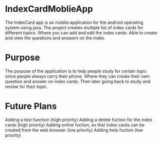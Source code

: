 # IndexCardMoblieApp
The IndexCard app is an moblie application for the android operating system using java. 
The project creates multiple list of index cards for different topics. Where you can add and edit the index cards. Able to create and view the questions and answers on the index.

# Purpose
The purpose of the application is to help people study for certain topic since people always carry their phone. Where they can create their own question and answer on index cards. Then later going back to study and review for their topic.

# Future Plans
Adding a test function (high priority)
Adding a delete fuction for the index cards (high priority)
Adding online fuction, so that index cards can be created from the web browser (low priority)
Adding help fuction (low priority)
